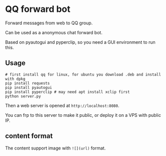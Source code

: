 # QQ forward bot

Forward messages from web to QQ group.

Can be used as a anonymous chat forward bot.

Based on pyautogui and pyperclip, so you need a GUI environment to run this.

## Usage

```shell
# first install qq for linux, for ubuntu you download .deb and install with dpkg
pip install requests
pip install pyautogui
pip install pyperclip # may need apt install xclip first
python server.py
```

Then a web server is opened at `http://localhost:8080`.

You can frp to this server to make it public, or deploy it on a VPS with public IP.

## content format

The content support image with `![](url)` format.